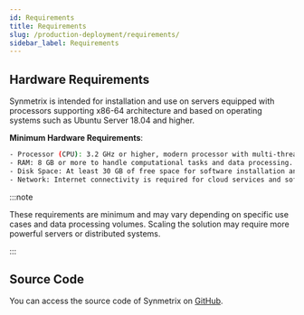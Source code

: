 ```yaml
---
id: Requirements
title: Requirements
slug: /production-deployment/requirements/
sidebar_label: Requirements
---
```

## Hardware Requirements

Synmetrix is intended for installation and use on servers equipped with processors supporting x86-64 architecture and based on operating systems such as Ubuntu Server 18.04 and higher.

**Minimum Hardware Requirements**:

```bash
- Processor (CPU): 3.2 GHz or higher, modern processor with multi-threading and virtualization support.
- RAM: 8 GB or more to handle computational tasks and data processing.
- Disk Space: At least 30 GB of free space for software installation and storing working data.
- Network: Internet connectivity is required for cloud services and software updates.
```

:::note

 These requirements are minimum and may vary depending on specific use cases and data processing volumes. Scaling the solution may require more powerful servers or distributed systems.

:::

## Source Code

You can access the source code of Synmetrix on [GitHub](https://github.com/mlcraft-io/mlcraft).
